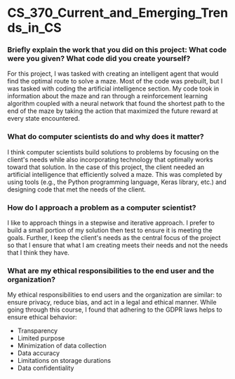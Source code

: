 # CS_370_Current_and_Emerging_Trends_in_CS

### Briefly explain the work that you did on this project: What code were you given? What code did you create yourself?

For this project, I was tasked with creating an intelligent agent that would find the optimal route to solve a maze. Most of the code was prebuilt, but I was tasked with coding the artificial intelligence section. My code took in information about the maze and ran through a reinforcement learning algorithm coupled with a neural network that found the shortest path to the end of the maze by taking the action that maximized the future reward at every state encountered.

### What do computer scientists do and why does it matter?

I think computer scientists build solutions to problems by focusing on the client's needs while also incorporating technology that optimally works toward that solution. In the case of this project, the client needed an artificial intelligence that efficiently solved a maze. This was completed by using tools (e.g., the Python programming language, Keras library, etc.) and designing code that met the needs of the client.

### How do I approach a problem as a computer scientist?

I like to approach things in a stepwise and iterative approach. I prefer to build a small portion of my solution then test to ensure it is meeting the goals. Further, I keep the client's needs as the central focus of the project so that I ensure that what I am creating meets their needs and not the needs that I think they have.

### What are my ethical responsibilities to the end user and the organization?

My ethical responsibilities to end users and the organization are similar: to ensure privacy, reduce bias, and act in a legal and ethical manner. While going through this course, I found that adhering to the GDPR laws helps to ensure ethical behavior:
- Transparency
- Limited purpose
- Minimization of data collection
- Data accuracy
- Limitations on storage durations
- Data confidentiality
